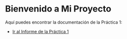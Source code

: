 # Bienvenido a Mi Proyecto

Aquí puedes encontrar la documentación de la Práctica 1:

- [Ir al Informe de la Práctica 1](../Practica_1/Informe.md)
